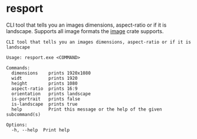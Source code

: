 # resport

CLI tool that tells you an images dimensions, aspect-ratio or if it is landscape. Supports all image formats the [image](https://crates.io/crates/image) crate supports.

```
CLI tool that tells you an images dimensions, aspect-ratio or if it is landscape

Usage: resport.exe <COMMAND>

Commands:
  dimensions    prints 1920x1080
  widt          prints 1920
  height        prints 1080
  aspect-ratio  prints 16:9
  orientation   prints landscape
  is-portrait   prints false
  is-landscape  prints true
  help          Print this message or the help of the given subcommand(s)

Options:
  -h, --help  Print help
```
